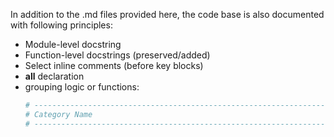 In addition to the .md files provided here, the code base is also documented with following principles:

- Module-level docstring
- Function-level docstrings (preserved/added)
- Select inline comments (before key blocks)
- __all__ declaration
- grouping logic or functions:
  ```python
  # ---------------------------------------------------------------------
  # Category Name
  # ---------------------------------------------------------------------
  ```
